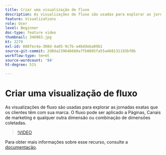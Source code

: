 ```yaml
---
title: Criar uma visualização de fluxo
description: As visualizações de fluxo são usadas para explorar as jornadas exatas que os clientes têm com sua marca. O fluxo pode ser aplicado a Páginas, Canais de marketing e qualquer outra dimensão ou combinação de dimensões coletadas.
feature: Visualizations
role: User
level: Beginner
doc-type: feature video
thumbnail: 346063.jpg
kt: 2279
exl-id: 888fec4a-308d-4a05-9c7b-a4b4deba09b1
source-git-commit: 2d0da239646660a7fb0895fa55a468131193bf0b
workflow-type: tm+mt
source-wordcount: '94'
ht-degree: 51%

---
```


# Criar uma visualização de fluxo

As visualizações de fluxo são usadas para explorar as jornadas exatas que os clientes têm com sua marca. O fluxo pode ser aplicado a Páginas, Canais de marketing e qualquer outra dimensão ou combinação de dimensões coletadas.

>[!VIDEO](https://video.tv.adobe.com/v/346063/?quality=12&learn=on)

Para obter mais informações sobre esse recurso, consulte a [documentação](https://experienceleague.adobe.com/docs/analytics/analyze/analysis-workspace/visualizations/flow/flow.html?lang=pt-BR).